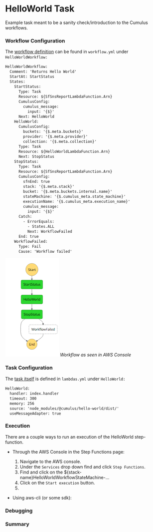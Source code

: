# HelloWorld Task

Example task meant to be a sanity check/introduction to the Cumulus workflows.

### Workflow Configuration

The [workflow definition](https://github.com/cumulus-nasa/cumulus/blob/master/example/workflows.yml#L1) can be found in `workflow.yml` under `HelloWorldWorkflow:`

```
HelloWorldWorkflow:
  Comment: 'Returns Hello World'
  StartAt: StartStatus
  States:
    StartStatus:
      Type: Task
      Resource: ${SfSnsReportLambdaFunction.Arn}
      CumulusConfig:
        cumulus_message:
          input: '{$}'
      Next: HelloWorld
    HelloWorld:
      CumulusConfig:
        buckets: '{$.meta.buckets}'
        provider: '{$.meta.provider}'
        collection: '{$.meta.collection}'
      Type: Task
      Resource: ${HelloWorldLambdaFunction.Arn}
      Next: StopStatus
    StopStatus:
      Type: Task
      Resource: ${SfSnsReportLambdaFunction.Arn}
      CumulusConfig:
        sfnEnd: true
        stack: '{$.meta.stack}'
        bucket: '{$.meta.buckets.internal.name}'
        stateMachine: '{$.cumulus_meta.state_machine}'
        executionName: '{$.cumulus_meta.execution_name}'
        cumulus_message:
          input: '{$}'
      Catch:
        - ErrorEquals:
          - States.ALL
          Next: WorkflowFailed
      End: true
    WorkflowFailed:
      Type: Fail
      Cause: 'Workflow failed'
```

![](/images/hello-world_workflow.png)
*Workflow as seen in AWS Console*

### Task Configuration

The [task itself](https://github.com/cumulus-nasa/cumulus/blob/master/example/lambdas.yml#L1) is defined in `lambdas.yml` under `HelloWorld:`

```
HelloWorld:
  handler: index.handler
  timeout: 300
  memory: 256
  source: 'node_modules/@cumulus/hello-world/dist/'
  useMessageAdapter: true
```

### Execution

There are a couple ways to run an execution of the HelloWorld step-function.
* Through the AWS Console in the Step Functions page:
  1. Navigate to the AWS console.
  2. Under the `Services` drop down find and click `Step Functions`.
  3. Find and click on the ${stack-name}HelloWorldWorkflowStateMachine-...
  4. Click on the `Start execution` button.
  5. 

* Using aws-cli (or some sdk):

### Debugging

### Summary


